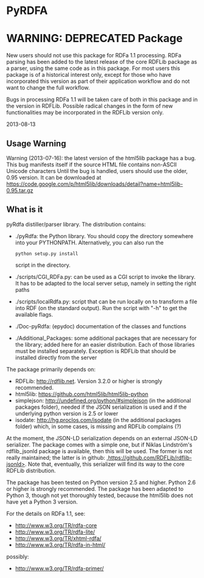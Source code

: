 PyRDFA
======

# WARNING: DEPRECATED Package

New users should not use this package for RDFa 1.1 processing. RDFa parsing has
been added to the latest release of the core RDFLib package as a parser, using the same
code as in this package. For most users this package is of a historical interest only,
except for those who have incorporated this version as part of their application workflow
and do not want to change the full workflow. 
 
Bugs in processing RDFa 1.1 will be taken care of both in this package and in the
version in RDFLib. Possible radical changes in the form of new functionalities may
be incorporated in the RDFLib version only.

2013-08-13


Usage Warning
-------------

Warning (2013-07-16): the latest version of the html5lib package has a bug.
This bug manifests itself if the source HTML file contains non-ASCII Unicode characters
Until the bug is handled, users should use the older, 0.95 version. It can be downloaded
at <https://code.google.com/p/html5lib/downloads/detail?name=html5lib-0.95.tar.gz>

What is it
----------

pyRdfa distiller/parser library. The distribution contains:

- ./pyRdfa: the Python library. You should copy the directory
  somewhere into your PYTHONPATH. Alternatively, you can also run the

    `python setup.py install`

  script in the directory.

- ./scripts/CGI_RDFa.py: can be used as a CGI script to invoke the library.
  It has to be adapted to the local server setup, namely in setting the right paths

- ./scripts/localRdfa.py: script that can be run locally on to transform
  a file into RDF (on the standard output). Run the script with "-h" to
  get the available flags.

- ./Doc-pyRdfa: (epydoc) documentation of the classes and functions

- ./Additional_Packages: some additional packages that are necessary for the library; added here for an easier distribution.
Each of those libraries must be installed separately. Exception is RDFLib that should be installed directly from the server

The package primarily depends on:
 - RDFLib: <http://rdflib.net>. Version 3.2.0 or higher is strongly recommended.
 - html5lib: <https://github.com/html5lib/html5lib-python> 
 - simplejson: <http://undefined.org/python/#simplejson>  (in the additional packages folder), needed if the JSON serialization is used and if the underlying python version is 2.5 or lower
 - isodate: <http://hg.proclos.com/isodate> (in the additional packages folder) which, in some cases, is missing and RDFLib complains (?)

At the moment, the JSON-LD serialization depends on an external JSON-LD serializer. The package comes with a simple one, but if Niklas Lindström's rdflib_jsonld package is available, then this will be used. The former is not really maintained; the latter is in github: ,https://github.com/RDFLib/rdflib-jsonld>. Note that, eventually, this serializer will find its way to the core RDFLib distribution.
   
The package has been tested on Python version 2.5 and higher. Python 2.6 or higher is strongly recommended. The package has been adapted to Python 3, though not yet thoroughly tested, because the html5lib does not have yet a Python 3 version.

For the details on RDFa 1.1, see:

- <http://www.w3.org/TR/rdfa-core>
- <http://www.w3.org/TR/rdfa-lite/>
- <http://www.w3.org/TR/xhtml-rdfa/>
- <http://www.w3.org/TR/rdfa-in-html/>

possibly:

- <http://www.w3.org/TR/rdfa-primer/>
